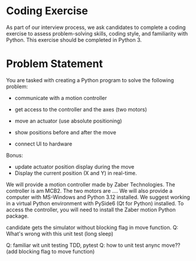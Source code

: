 # Coding Exercise

As part of our interview process, we ask candidates to complete a coding exercise to assess 
problem-solving skills, coding style, and familiarity with Python. This exercise should be completed in Python 3.

# Problem Statement
You are tasked with creating a Python program to solve the following problem:
* communicate with a motion controller
* get access to the controller and the axes (two motors)
* move an actuator (use absolute positioning) 
* show positions before and after the move

* connect UI to hardware

Bonus:
* update actuator position display during the move
* Display the current position (X and Y) in real-time.

We will provide a motion controller made by Zaber Technologies. 
The controller is am MCB2. The two motors are ....
We will also provide a computer with MS-Windows and Python 3.12 installed.
We suggest working in a virtual Python environment with PySide6 (Qt for Python) installed.
To access the controller, you will need to install the Zaber motion Python package.


candidate gets the simulator without blocking flag in move function.
Q: What's wrong with this unit test (long sleep)

Q: familiar wit unit testing TDD, pytest
Q: how to unit test anync move?? (add blocking flag to move function)


